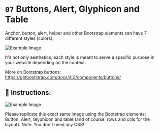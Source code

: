 # `07` Buttons, Alert, Glyphicon and Table

Anchor, button, alert, helper and other Bootstrap elements can have 7 different styles (colors):

![Example Image](https://storage.googleapis.com/replit/images/1509928954908_13250fe20b6f2ee9e37d18053e1a56fa.png)


It's not only aesthetics, each style is meant to serve a specific purpose in your website depending on the context.

More on Bootstrap buttons:
https://getbootstrap.com/docs/4.0/components/buttons/

## 📝 Instructions:

![Example Image](https://storage.googleapis.com/replit/images/1509928996281_e5796b115653b0ecb1028ad585b7ff8b.png)

Please replicate this exact same image using the Bootstrap elements: Button, Alert, Glyphicon and table (and of course, rows and cols for the layout).
Note: You don't need any CSS!


